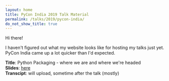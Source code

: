 ```yaml
---
layout: home
title: PyCon India 2019 Talk Material
permalink: /talks/2019/pycon-india/
do_not_show_title: true
---
```


Hi there!

I haven't figured out what my website looks like for hosting my
talks just yet. PyCon India came up a lot quicker than I'd expected.

**Title**: Python Packaging - where we are and where we're headed  
**Slides**: [here][1]  
**Transcipt**: will upload, sometime after the talk (mostly)  

[1]: https://pradyunsg.me/talks/2019/pycon-india/slides.pdf
